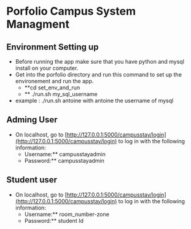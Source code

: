 # Porfolio Campus System Managment
## Environment Setting up
* Before running the app make sure that you have python and mysql install on your computer.
* Get into the porfolio directory and run this command to set up the environement and run the app.
    - **cd set_env_and_run
    - ** ./run.sh my_sql_username
* example : ./run.sh antoine with antoine the username of mysql

## Adming User
* On localhost, go to [http://127.0.0.1:5000/campusstay/login](http://127.0.0.1:5000/campusstay/login) to log in with the following information:
  - Username:** campusstayadmin
  - Password:** campusstayadmin

## Student user
* On localhost, go to [http://127.0.0.1:5000/campusstay/login](http://127.0.0.1:5000/campusstay/login) to log in with the following information:
  - Username:** room_number-zone
  - Password:** student Id

  
